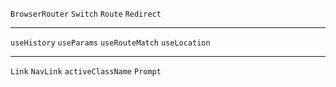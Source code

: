 `BrowserRouter`
`Switch`
`Route`
`Redirect`

---

`useHistory`
`useParams`
`useRouteMatch`
`useLocation`

---

`Link`
`NavLink`
`activeClassName`
`Prompt`
